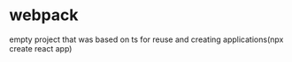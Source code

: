 # webpack

empty project that was based on ts for reuse and creating applications(npx create react app)
